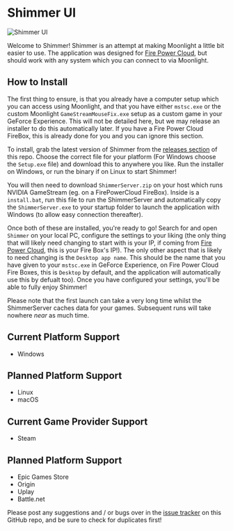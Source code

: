 # Shimmer UI
![Shimmer UI](https://s.cmzi.uk/1xTjG)

Welcome to Shimmer!
Shimmer is an attempt at making Moonlight a little bit easier to use. The application was designed for [Fire Power Cloud](https://firepower.cloud/billing/aff.php?aff=10), but should work with any system which you can connect to via Moonlight.

## How to Install
The first thing to ensure, is that you already have a computer setup which you can access using Moonlight, and that you have either `mstsc.exe` or the custom Moonlight `GameStreamMouseFix.exe` setup as a custom game in your GeForce Experience. This will not be detailed here, but we may release an installer to do this automatically later. If you have a Fire Power Cloud FireBox, this is already done for you and you can ignore this section.

To install, grab the latest version of Shimmer from the [releases section](https://github.com/CameronRedmore/ShimmerUI/releases) of this repo. Choose the correct file for your platform (For Windows choose the `Setup.exe` file) and download this to anywhere you like. Run the installer on Windows, or run the binary if on Linux to start Shimmer!

You will then need to download `ShimmerServer.zip` on your host which runs NVIDIA GameStream (eg. on a FirePowerCloud FireBox). Inside is a `install.bat`, run this file to run the ShimmerServer and automatically copy the `ShimmerServer.exe` to your startup folder to launch the application with Windows (to allow easy connection thereafter).

Once both of these are installed, you're ready to go! Search for and open `Shimmer` on your local PC, configure the settings to your liking (the only thing that will likely need changing to start with is your IP, if coming from [Fire Power Cloud](https://firepower.cloud/billing/aff.php?aff=10), this is your Fire Box's IP!). The only other aspect that is likely to need changing is the `Desktop app name`. This should be the name that you have given to your `mstsc.exe` in GeForce Experience, on Fire Power Cloud Fire Boxes, this is `Desktop` by default, and the application will automatically use this by defualt too). Once you have configured your settings, you'll be able to fully enjoy Shimmer!

Please note that the first launch can take a very long time whilst the ShimmerServer caches data for your games. Subsequent runs will take nowhere *near* as much time.

## Current Platform Support
- Windows

## Planned Platform Support
- Linux
- macOS

## Current Game Provider Support
- Steam

## Planned Platform Support
- Epic Games Store
- Origin
- Uplay
- Battle.net

Please post any suggestions and / or bugs over in the [issue tracker](https://github.com/CameronRedmore/ShimmerUI/issues) on this GitHub repo, and be sure to check for duplicates first!
